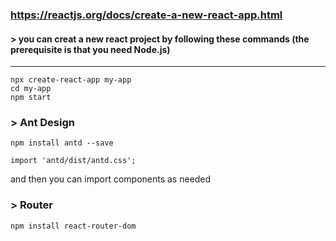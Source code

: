 ### https://reactjs.org/docs/create-a-new-react-app.html

#### > you can creat a new react project by following these commands (the prerequisite is that you need Node.js)

---

```
npx create-react-app my-app
cd my-app
npm start
```

### > Ant Design

```
npm install antd --save
```

```
import 'antd/dist/antd.css';
```

and then you can import components as needed

### > Router

```
npm install react-router-dom
```

```

```


```

```
